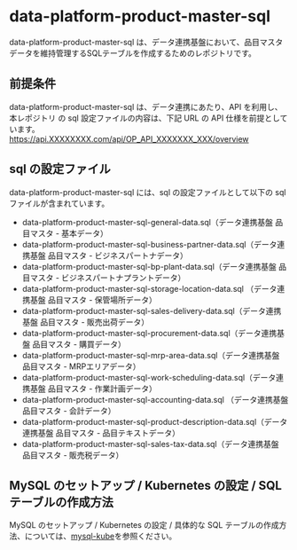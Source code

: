 # data-platform-product-master-sql
data-platform-product-master-sql は、データ連携基盤において、品目マスタデータを維持管理するSQLテーブルを作成するためのレポジトリです。

## 前提条件
data-platform-product-master-sql は、データ連携にあたり、API を利用し、本レポジトリ の sql 設定ファイルの内容は、下記 URL の API 仕様を前提としています。  
https://api.XXXXXXXX.com/api/OP_API_XXXXXXX_XXX/overview  

## sql の設定ファイル
data-platform-product-master-sql には、sql の設定ファイルとして以下の sql ファイルが含まれています。

* data-platform-product-master-sql-general-data.sql（データ連携基盤 品目マスタ - 基本データ）
* data-platform-product-master-sql-business-partner-data.sql（データ連携基盤 品目マスタ - ビジネスパートナデータ）
* data-platform-product-master-sql-bp-plant-data.sql（データ連携基盤 品目マスタ - ビジネスパートナプラントデータ）
* data-platform-product-master-sql-storage-location-data.sql （データ連携基盤 品目マスタ - 保管場所データ）
* data-platform-product-master-sql-sales-delivery-data.sql（データ連携基盤 品目マスタ - 販売出荷データ）
* data-platform-product-master-sql-procurement-data.sql（データ連携基盤 品目マスタ - 購買データ）
* data-platform-product-master-sql-mrp-area-data.sql（データ連携基盤 品目マスタ - MRPエリアデータ）
* data-platform-product-master-sql-work-scheduling-data.sql（データ連携基盤 品目マスタ - 作業計画データ）
* data-platform-product-master-sql-accounting-data.sql （データ連携基盤 品目マスタ - 会計データ）
* data-platform-product-master-sql-product-description-data.sql（データ連携基盤 品目マスタ - 品目テキストデータ）
* data-platform-product-master-sql-sales-tax-data.sql（データ連携基盤 品目マスタ - 販売税データ）

## MySQL のセットアップ / Kubernetes の設定 / SQL テーブルの作成方法
MySQL のセットアップ / Kubernetes の設定 / 具体的な SQL テーブルの作成方法、については、[mysql-kube](https://github.com/latonaio/mysql-kube)を参照ください。
